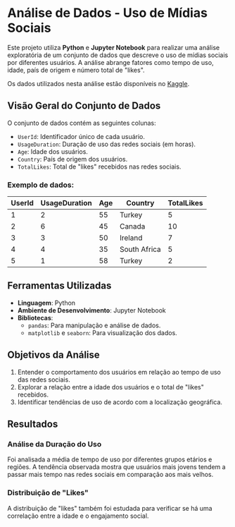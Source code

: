 # Análise de Dados - Uso de Mídias Sociais

Este projeto utiliza **Python** e **Jupyter Notebook** para realizar uma análise exploratória de um conjunto de dados que descreve o uso de mídias sociais por diferentes usuários. A análise abrange fatores como tempo de uso, idade, país de origem e número total de "likes".

Os dados utilizados nesta análise estão disponíveis no [Kaggle](https://www.kaggle.com).

## Visão Geral do Conjunto de Dados

O conjunto de dados contém as seguintes colunas:

- `UserId`: Identificador único de cada usuário.
- `UsageDuration`: Duração de uso das redes sociais (em horas).
- `Age`: Idade dos usuários.
- `Country`: País de origem dos usuários.
- `TotalLikes`: Total de "likes" recebidos nas redes sociais.

### Exemplo de dados:

| UserId | UsageDuration | Age | Country      | TotalLikes |
|--------|---------------|-----|--------------|------------|
| 1      | 2             | 55  | Turkey       | 5          |
| 2      | 6             | 45  | Canada       | 10         |
| 3      | 3             | 50  | Ireland      | 7          |
| 4      | 4             | 35  | South Africa | 5          |
| 5      | 1             | 58  | Turkey       | 2          |

## Ferramentas Utilizadas

- **Linguagem**: Python
- **Ambiente de Desenvolvimento**: Jupyter Notebook
- **Bibliotecas**:
  - `pandas`: Para manipulação e análise de dados.
  - `matplotlib` e `seaborn`: Para visualização dos dados.
  

## Objetivos da Análise

1. Entender o comportamento dos usuários em relação ao tempo de uso das redes sociais.
2. Explorar a relação entre a idade dos usuários e o total de "likes" recebidos.
3. Identificar tendências de uso de acordo com a localização geográfica.

## Resultados

### Análise da Duração do Uso

Foi analisada a média de tempo de uso por diferentes grupos etários e regiões. A tendência observada mostra que usuários mais jovens tendem a passar mais tempo nas redes sociais em comparação aos mais velhos.

### Distribuição de "Likes"

A distribuição de "likes" também foi estudada para verificar se há uma correlação entre a idade e o engajamento social.
